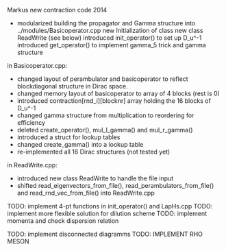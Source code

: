 Markus new contraction code 2014

- modularized building the propagator and Gamma structure into
  ../modules/Basicoperator.cpp
  new Initialization of class new class ReadWrite (see below)
  introduced init_operator() to set up D_u^-1
  introduced get_operator() to implement gamma_5 trick and gamma structure

in Basicoperator.cpp:
- changed layout of perambulator and basicoperator to reflect blockdiagonal
  structure in Dirac space. 
- changed memory layout of basicoperator to array of 4 blocks (rest is 0)
- introduced contraction[rnd_i][blocknr] array holding the 16 blocks of D_u^-1
- changed gamma structure from multiplication to reordering for efficiency
- deleted create_operator(), mul_l_gamma() and mul_r_gamma()
- introduced a struct for lookup tables
- changed create_gamma() into a lookup table
- re-implemented all 16 Dirac structures (not tested yet)

in ReadWrite.cpp:
- introduced new class ReadWrite to handle the file input
- shifted read_eigenvectors_from_file(), read_perambulators_from_file() and 
  read_rnd_vec_from_file() into ReadWrite.cpp


TODO: implement 4-pt functions in init_operator() and LapHs.cpp
TODO: implement more flexible solution for dilution scheme
TODO: implement momenta and check dispersion relation

TODO: implement disconnected diagramms
TODO: IMPLEMENT RHO MESON



